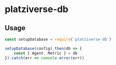 # platziverse-db

## Usage

```js
const setupDatabase = require('platziverse-db')

setupDatabase(config).then(db => {
    const { Agent, Metric } = db
}).catch(err => console.error(err))

```